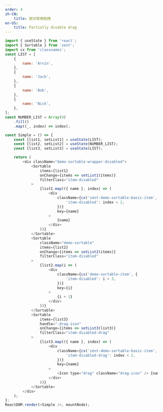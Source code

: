 ```yaml
---
order: 4
zh-CN:
	title: 部分禁用拖拽
en-US:
	title: Partially disable drag
---
```


```js
import { useState } from 'react';
import { Sortable } from 'zent';
import cx from 'classnames';
const LIST = [
	{
		name: 'Arvin',
	},
	{
		name: 'Jack',
	},
	{
		name: 'Bob',
	},
	{
		name: 'Nick',
	},
];
const NUMBER_LIST = Array(9)
	.fill()
	.map((_, index) => index);

const Simple = () => {
	const [list1, setList1] = useState(LIST);
	const [list2, setList2] = useState(NUMBER_LIST);
	const [list3, setList3] = useState(LIST);

	return (
		<div className="demo-sortable-wrapper-disabled">
			<Sortable
				items={list1}
				onChange={items => setList1(items)}
				filterClass="item-disabled"
			>
				{list1.map(({ name }, index) => (
					<div
						className={cx('zent-demo-sortable-basic-item', {
							'item-disabled': index < 2,
						})}
						key={name}
					>
						{name}
					</div>
				))}
			</Sortable>
			<Sortable
				className="demo-sortable"
				items={list2}
				onChange={items => setList2(items)}
				filterClass="item-disabled"
			>
				{list2.map(i => (
					<div
						className={cx('demo-sortable-item', {
							'item-disabled': i < 3,
						})}
						key={i}
					>
						{i + 1}
					</div>
				))}
			</Sortable>
			<Sortable
				items={list3}
				handle=".drag-icon"
				onChange={items => setList3(list3)}
				filterClass="item-disabled-drag"
			>
				{list3.map(({ name }, index) => (
					<div
						className={cx('zent-demo-sortable-basic-item', {
							'item-disabled-drag': index < 2,
						})}
						key={name}
					>
						<Icon type="drag" className="drag-icon" /> {name}
					</div>
				))}
			</Sortable>
		</div>
	);
};
ReactDOM.render(<Simple />, mountNode);
```

<style>
	.demo-sortable-wrapper-disabled {
		display: flex;
		flex-wrap: wrap;
		background: rgba(247,247,247,0.50);
		padding: 24px;
	}
	.demo-sortable-wrapper-disabled .zent-sortable {
		margin: 0 48px 24px 0;
	}
	.item-disabled {
		cursor: no-drop !important;
	}
	.item-disabled-drag .drag-icon {
		cursor: no-drop !important;
	}
</style>
